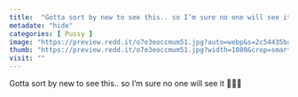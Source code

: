 ```yaml
---
title:  "Gotta sort by new to see this.. so I’m sure no one will see it 💁🏻‍♀️"
metadate: "hide"
categories: [ Pussy ]
image: "https://preview.redd.it/o7e3eoccmum51.jpg?auto=webp&s=2c54435baef8cd82de30f65bdbd06ca9979f998c"
thumb: "https://preview.redd.it/o7e3eoccmum51.jpg?width=1080&crop=smart&auto=webp&s=2de3277949398625f6feb979f7c043a0702b8b46"
visit: ""
---
```

Gotta sort by new to see this.. so I’m sure no one will see it 💁🏻‍♀️
